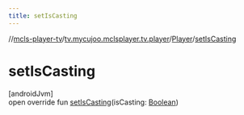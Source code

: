 ```yaml
---
title: setIsCasting
---
```

//[mcls-player-tv](../../../index.html)/[tv.mycujoo.mclsplayer.tv.player](../index.html)/[Player](index.html)/[setIsCasting](set-is-casting.html)



# setIsCasting



[androidJvm]\
open override fun [setIsCasting](set-is-casting.html)(isCasting: [Boolean](https://kotlinlang.org/api/latest/jvm/stdlib/kotlin/-boolean/index.html))




